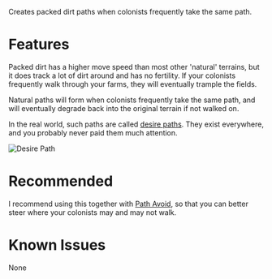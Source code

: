 Creates packed dirt paths when colonists frequently take the same path.

# Features

Packed dirt has a higher move speed than most other 'natural' terrains, but it does track a lot of dirt around and has no fertility. If your colonists frequently walk through your farms, they will eventually trample the fields.

Natural paths will form when colonists frequently take the same path, and will eventually degrade back into the original terrain if not walked on.

In the real world, such paths are called [desire paths](https://en.wikipedia.org/wiki/Desire_path). They exist everywhere, and you probably never paid them much attention.

![Desire Path](https://i.ibb.co/gF6Sw3t/image.png)

# Recommended

I recommend using this together with
[Path Avoid](https://steamcommunity.com/sharedfiles/filedetails/?id=1180719857), so that you can better steer where your colonists may and may not walk.

# Known Issues

None
